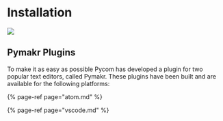 # Installation

![](../../gitbook/assets/pymakr-logo-1.png)

## Pymakr Plugins <a id="pymakr-plugins"></a>

To make it as easy as possible Pycom has developed a plugin for two popular text editors, called Pymakr. These plugins have been built and are available for the following platforms:

{% page-ref page="atom.md" %}

{% page-ref page="vscode.md" %}

